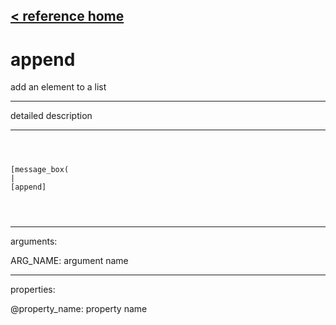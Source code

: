 [< reference home](ceammc_lib.html)
---

# append


add an element to a list

---

detailed description
<br>


---


```



[message_box(                                 
|
[append]


            
```

---
arguments:

ARG_NAME: argument name<br>

---
properties:

@property_name: property name<br>

